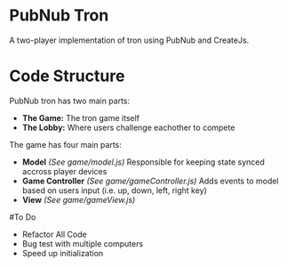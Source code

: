 # PubNub Tron

A two-player implementation of tron using PubNub and CreateJs.

# Code Structure
PubNub tron has two main parts:

- <strong>The Game:</strong> The tron game itself
- <strong>The Lobby:</strong> Where users challenge eachother to compete

The game has four main parts:

- <strong>Model</strong> <em>(See game/model.js)</em> Responsible for keeping state synced accross player devices
- <strong>Game Controller</strong> <em>(See game/gameController.js)</em> Adds events to model based on users input (i.e. up, down, left, right key)
- <strong>View</strong> <em>(See game/gameView.js)</em>

#To Do
- Refactor All Code
- Bug test with multiple computers
- Speed up initialization